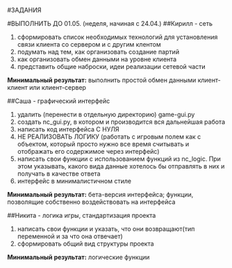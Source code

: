#ЗАДАНИЯ

#ВЫПОЛНИТЬ ДО 01.05. (неделя, начиная с 24.04.)
##Кирилл - сеть
1. сформировать список необходимых технологий для установления связи клиента со сервером и с другим клентом
2. подумать над тем, как организовать создание партий
3. как организовать обмен данными на уровне клиента
4. представить общие наброски, идеи реализации сетевой части

**Минимальный результат:** выполнить простой обмен данными клиент-клиент или клиент-сервер


##Саша - графический интерфейс
1. удалить (перенести в отдельную директорию) game-gui.py
2. создать nc_gui.py, в котором и производится вся дальнейшая работа
3. написать код интерфейса С НУЛЯ
4. НЕ РЕАЛИЗОВАТЬ ЛОГИКУ (работать с игровым полем как с объектом, который просто нужно все время
считывать и отображать его содержимое через интерфейс)
5. написать свои функции с использованием функций из nc_logic. При этом указывать, какого вида данные
хотелось бы отправлять в них и получать в качестве ответа
6. интерфейс в минималистичном стиле

**Минимальный результат:** бета-версия интерфейса; функции, позволящие собственно воздействовать
на интерфейса


##Никита - логика игры, стандартизация проекта
1. написать свои функции и указать, что они возвращают(тип переменной и за что она отвечает)
2. сформировать общий вид структуры проекта

**Минимальный результат:** логические функции